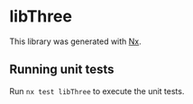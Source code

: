 # libThree

This library was generated with [Nx](https://nx.dev).

## Running unit tests

Run `nx test libThree` to execute the unit tests.

